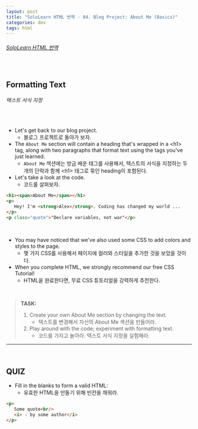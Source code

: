 ```yaml
---
layout: post
title: "SoloLearn HTML 번역 - 04. Blog Project: About Me (Basics)"
categories: dev
tags: html
---
```


###### [SoloLearn HTML 번역](www.sololearn.com)

<br>

## Formatting Text

###### 텍스트 서식 지정

<br>

- Let's get back to our blog project.
  - 블로그 프로젝트로 돌아가 보자.
- The `About Me` section will contain a heading that's wrapped in a \<h1> tag, along with two paragraphs that format text using the tags you've just learned.
  - `About Me` 섹션에는 방금 배운 태그를 사용해서, 텍스트의 서식을 지정하는 두 개의 단락과 함께 \<h1> 태그로 묶인 heading이 포함된다.
- Let's take a look at the code.
  - 코드를 살펴보자.

```html
<h1><span>About Me</span></h1>
<p>
   Hey! I'm <strong>Alex</strong>. Coding has changed my world ...
</p>
<p class="quote">"Declare variables, not war"</p>
```

<br>

- You may have noticed that we've also used some CSS to add colors and styles to the page.
  - 몇 가지 CSS를 사용해서 페이지에 컬러와 스타일을 추가한 것을 보았을 것이다.
- When you complete HTML, we strongly recommend our free CSS Tutorial!
  - HTML을 완료한다면, 무료 CSS 튜토리얼을 강력하게 추천한다.

<br>

> **TASK:**
>
> 1. Create your own About Me section by changing the text.
>    - 텍스트를 변경해서 자신의 About Me 섹션을 만들어라.
> 2. Play around with the code; experiment with formatting text.
>    - 코드를 가지고 놀아라. 텍스트 서식 지정을 실험해라.

------

<br>

## QUIZ

- Fill in the blanks to form a valid HTML:
  - 유효한 HTML을 만들기 위해 빈칸을 채워라.

```html
<p>
   Some quote<br/>
   <i> - by some author</i>
</p>
```

<br>